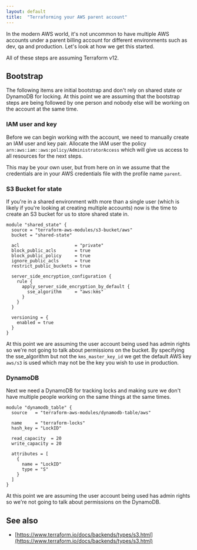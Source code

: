 ```yaml
---
layout: default
title:  "Terraforming your AWS parent account"
---
```

In the modern AWS world, it's not uncommon to have multiple AWS accounts
under a parent billing account for different environments such as dev, qa
and production. Let's look at how we get this started.

All of these steps are assuming Terraform v12.

## Bootstrap

The following items are initial bootstrap and don't rely on shared state
or DynamoDB for locking. At this point we are assuming that the bootstrap
steps are being followed by one person and nobody else will be working on
the account at the same time.

### IAM user and key

Before we can begin working with the account, we need to manually create
an IAM user and key pair. Allocate the IAM user the policy
`arn:aws:iam::aws:policy/AdministratorAccess` which will give us access to
all resources for the next steps.

This may be your own user, but from here on in we assume that the
credentials are in your AWS credentials file with the profile name
`parent`.

### S3 Bucket for state

If you're in a shared environment with more than a single user (which is
likely if you're looking at creating multiple accounts) now is the time to
create an S3 bucket for us to store shared state in.

```
module "shared_state" {
  source = "terraform-aws-modules/s3-bucket/aws"
  bucket = "shared-state"

  acl                     = "private"
  block_public_acls       = true
  block_public_policy     = true
  ignore_public_acls      = true
  restrict_public_buckets = true

  server_side_encryption_configuration {
    rule {
      apply_server_side_encryption_by_default {
        sse_algorithm     = "aws:kms"
      }
    }
  }

  versioning = {
    enabled = true
  }
}
```

At this point we are assuming the user account being used has admin rights
so we're not going to talk about permissions on the bucket. By specifying
the sse_algorithm but not the `kms_master_key_id` we get the default AWS
key `aws/s3` is used which may not be the key you wish to use in production.

### DynamoDB

Next we need a DynamoDB for tracking locks and making sure we don't have
multiple people working on the same things at the same times.

```
module "dynamodb_table" {
  source   = "terraform-aws-modules/dynamodb-table/aws"

  name     = "terraform-locks"
  hash_key = "LockID"

  read_capacity  = 20
  write_capacity = 20

  attributes = [
    {
      name = "LockID"
      type = "S"
    }
  ]
}
```

At this point we are assuming the user account being used has admin rights
so we're not going to talk about permissions on the DynamoDB.

## See also

* [https://www.terraform.io/docs/backends/types/s3.html](https://www.terraform.io/docs/backends/types/s3.html)
